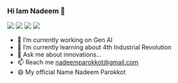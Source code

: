 ### Hi Iam Nadeem 👋

<a class="header-badge" target="_blank" href="https://www.linkedin.com/in/nadeem-parokkot-a85785242/"><img src="https://img.shields.io/badge/style--5eba00.svg?label=LinkedIn&logo=linkedin&style=social"></a>
<a class="header-badge" target="_blank" href="https://github.com/nadeemparokkot"><img src="https://img.shields.io/badge/style--5eba00.svg?label=GitHub&logo=github&style=social"></a>
<a class="header-badge" target="_blank" href="https://twitter.com/nadeem_parokkot"><img src="https://img.shields.io/badge/style--5eba00.svg?label=Twitter&logo=twitter&style=social"></a>
<a class="header-badge" target="_blank" href="https://www.datascienceportfol.io/nadeemparokkotds"><img src="https://img.shields.io/badge/style--5eba00.svg?label=Portfolio&logo=datascienceportfol&style=social"></a>
<!--
**nadeemparokkot/nadeemparokkot** is a ✨ _special_ ✨ repository because its `README.md` (this file) appears on your GitHub profile.

Here are some ideas to get you started:-->

- 🔭 I’m currently working on Gen AI 
- 🌱 I’m currently learning about 4th Industrial Revolution
- 💬 Ask me about innovations...
- 📫 Reach me nadeemparokkot@gmail.com
- 😄 My official Name Nadeem Parokkot


